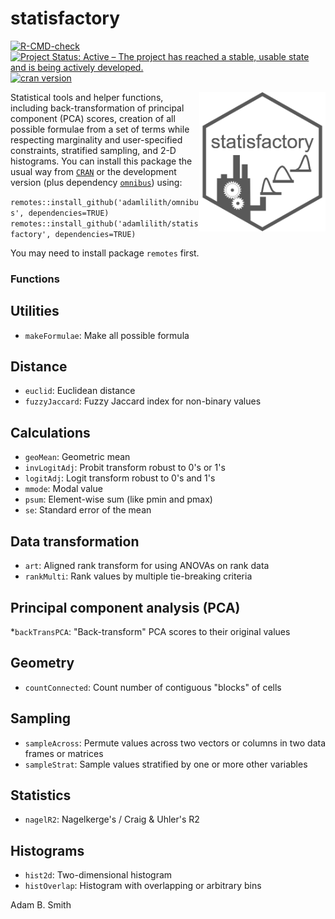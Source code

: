 # statisfactory

<!-- badges: start -->

[![R-CMD-check](https://github.com/adamlilith/statisfactory/workflows/R-CMD-check/badge.svg)](https://github.com/adamlilith/statisfactory/actions)
[![Project Status: Active – The project has reached a stable, usable state and is being actively developed.](https://www.repostatus.org/badges/latest/active.svg)](https://www.repostatus.org/#active)
[![cran version](https://www.r-pkg.org/badges/version/statisfactory)](https://cran.r-project.org/package=statisfactory)

<!-- badges: end -->


<img align="right" src="statisfactory.png" height="223"/>

Statistical tools and helper functions, including back-transformation of principal component (PCA) scores, creation of all possible formulae from a set of terms while respecting marginality and user-specified constraints, stratified sampling, and 2-D histograms. You can install this package the usual way from <a href="https://cran.r-project.org/package=statisfactory">`CRAN`</a> or the development version (plus dependency <a href="https://cran.r-project.org/package=omnibus">`omnibus`</a>) using:

`remotes::install_github('adamlilith/omnibus', dependencies=TRUE)`  
`remotes::install_github('adamlilith/statisfactory', dependencies=TRUE)`  

You may need to install package `remotes` first.

### Functions ###
## Utilities ##
* `makeFormulae`: Make all possible formula

## Distance ##
* `euclid`: Euclidean distance
* `fuzzyJaccard`: Fuzzy Jaccard index for non-binary values

## Calculations ##
* `geoMean`: Geometric mean
* `invLogitAdj`: Probit transform robust to 0's or 1's
* `logitAdj`: Logit transform robust to 0's and 1's
* `mmode`: Modal value
* `psum`: Element-wise sum (like pmin and pmax)
* `se`: Standard error of the mean

## Data transformation ##
* `art`: Aligned rank transform for using ANOVAs on rank data
* `rankMulti`: Rank values by multiple tie-breaking criteria

## Principal component analysis (PCA) ##
 *`backTransPCA`: "Back-transform" PCA scores to their original values

## Geometry
* `countConnected`: Count number of contiguous "blocks" of cells

## Sampling ##
* `sampleAcross`: Permute values across two vectors or columns in two data frames or matrices
* `sampleStrat`: Sample values stratified by one or more other variables

## Statistics ##
* `nagelR2`: Nagelkerge's / Craig & Uhler's R2

## Histograms ##
* `hist2d`: Two-dimensional histogram
* `histOverlap`: Histogram with overlapping or arbitrary bins

Adam B. Smith
